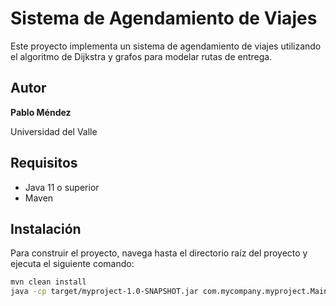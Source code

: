 # Sistema de Agendamiento de Viajes

Este proyecto implementa un sistema de agendamiento de viajes utilizando el algoritmo de Dijkstra y grafos para modelar rutas de entrega.

## Autor

**Pablo Méndez**

Universidad del Valle

## Requisitos

- Java 11 o superior
- Maven

## Instalación

Para construir el proyecto, navega hasta el directorio raíz del proyecto y ejecuta el siguiente comando:

```bash
mvn clean install
java -cp target/myproject-1.0-SNAPSHOT.jar com.mycompany.myproject.Main
